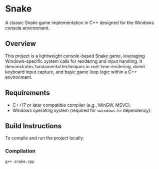 # Snake

A classic Snake game implementation in C++ designed for the Windows console environment.

## Overview

This project is a lightweight console-based Snake game, leveraging Windows-specific system calls for rendering and input handling. It demonstrates fundamental techniques in real-time rendering, direct keyboard input capture, and basic game loop logic within a C++ environment.

## Requirements

- C++17 or later compatible compiler (e.g., MinGW, MSVC).
- Windows operating system (required for `<windows.h>` dependency).

## Build Instructions

To compile and run the project locally:

### Compilation

```bash
g++ snake.cpp

